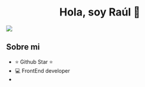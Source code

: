 
<h1 align="center">Hola, soy Raúl 👋</h1>

<img src="https://github.com/Rauljp16/Rauljp16/assets/110561721/8f7ba3c6-d5a4-4691-85b3-2e2830193f85">

## Sobre mi

- ⭐ Github Star ⭐ 
- 💻 FrontEnd developer
- 
<br>

